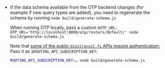 - If the data schema available from the OTP backend changes
  (for example if new query types are added),
  you need to regenerate the schema by running
  `node build/generate-schema.js`

  When running OTP locally, pass a custom `$OTP_URL`:
  `OTP_URL='http://localhost:8080/otp/routers/default/' node build/generate-schema.js`

  Note that [some of the public `digitransit.fi` APIs require authentication](https://digitransit.fi/en/developers/api-registration/); Pass it as `$ROUTING_API_SUBSCRIPTION_KEY`:
  ```sh
  ROUTING_API_SUBSCRIPTION_KEY=… node build/generate-schema.js
  ```
